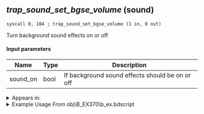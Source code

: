 ## *trap_sound_set_bgse_volume* (sound)

`syscall 0, 104 ; trap_sound_set_bgse_volume (1 in, 0 out)`

Turn background sound effects on or off

#### Input parameters
| Name | Type | Description
|------|------|------------
| sound_on   | bool   | If background sound effects should be on or off




<details>
	<summary>Appears in:</summary>
| filename | Entity (obj)
|----------|-------------
| obj\B_EX370\b_ex.bdscript       | ((B) Zexion (Absent Silhouette))          

</details>

<details>
	<summary>Example Usage From obj\B_EX370\b_ex.bdscript</summary>
```plaintext
L12020:
 popToSp 0
 pushImm 0
 syscall 0, 104 ; trap_sound_set_bgse_volume (1 in, 0 out)
 ret
```
</details>

